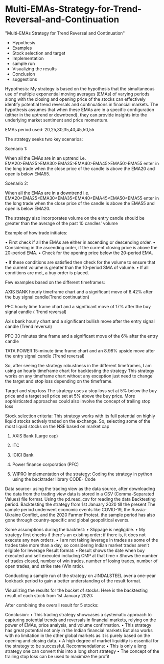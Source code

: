 # Multi-EMAs-Strategy-for-Trend-Reversal-and-Continuation
"Multi-EMAs Strategy for Trend Reversal and Continuation"

-	Hypothesis
-	Examples
-	Stock selection and target
-	Implementation
-	sample run
-	Visualizing the results
-	Conclusion
-	suggestions


Hypothesis:
My strategy is based on the hypothesis that the simultaneous use of multiple exponential moving averages (EMAs) of varying periods along with the closing and opening price of the stocks can effectively identify potential trend reversals and continuations in financial markets. The hypothesis assumes that when these EMAs are in a specific configuration (either in the uptrend or downtrend), they can provide insights into the underlying market sentiment and price momentum.

EMAs period used: 20,25,30,35,40,45,50,55

The strategy seeks two key scenarios:

Scenario 1:

When all the EMAs are in an uptrend i.e. EMA20>EMA25>EMA30>EMA35>EMA40>EMA45>EMA50>EMA55 enter in the long trade
when the close price of the candle is above the EMA20 and open is below EMA55.

Scenario 2:

When all the EMAs are in a downtrend i.e. EMA20<EMA25<EMA30<EMA35<EMA40<EMA45<EMA50<EMA55 enter in the long trade
when the close price of the candle is above the EMA55 and open is below EMA20.

The strategy also incorporates volume on the entry candle should be greater than the average of the past 10 candles' volume


Example of how trade initiates:

•	First check if all the EMAs are either in ascending or descending order.
•	Considering in the ascending order, if the current closing price is above the 20-period EMA.
•	Check for the opening price below the 20-period EMA.
 
•	If these conditions are satisfied then check for the volume to ensure that the current volume is greater than the 10-period SMA of volume.
•	If all conditions are met, a buy order is placed.

Few examples based on the different timeframes:




AXIS BANK hourly timeframe chart and a significant move of 8.42% after the buy signal candle(Trend continuation)


 
PFC hourly time frame chart and a significant move of 17% after the buy signal candle ( Trend reversal)



Axis bank hourly chart and a significant bullish move after the entry signal candle (Trend reversal)


 

PFC 30 minutes time frame and a significant move of the 6% after the entry candle


TATA POWER 15-minute time frame chart and an 8.98% upside move after the entry signal candle (Trend reversal)


So, after seeing the strategy robustness in the different timeframes, I am using an hourly timeframe chart for backtesting the strategy This strategy works on any timeframe chart without any exception just need to change the target and stop loss depending on the timeframe.


Target and stop loss
The strategy uses a stop loss set at 5% below the buy price and a target sell price set at 5% above the buy price.
More sophisticated approaches could also involve the concept of trailing stop loss


Stock selection criteria:
This strategy works with its full potential on highly liquid stocks actively traded on the exchange. So, selecting some of the most liquid stocks on the NSE based on market cap
1.	AXIS Bank (Large cap)
 
2.	ITC
3.	ICICI Bank
4.	Power finance corporation (PFC)
5.	WIPRO
Implementation of the strategy:
Coding the strategy in python using the backtrader library CODE- Code


Data source- using the trading view as the data source, after downloading the data from the trading view data is stored in a CSV (Comma-Separated Values) file format.
Using the pd.read_csv for reading the data
Backtesting period:
Backtesting the strategy from 1st January 2020 till the present
The sample period underwent economic events like COVID-19, the Russia-Ukraine Conflict, and the 2020 Farmer Protest. the sample period has also gone through country-specific and global geopolitical events.


Some assumptions during the backtest:
•	Slippage is negligible.
•	My strategy first checks if there's an existing order; if there is, it does not execute any new orders.
•	I am not taking leverage in trades as some of the trades take more than a day, so considering Indian market trades aren’t eligible for leverage
Result format:
•	Result shows the date when buy executed and sell executed including CMP at that time
•	Shows the number of trades closed, number of win trades, number of losing trades, number of open trades, and strike rate (Win ratio).


Conducting a sample run of the strategy on JINDALSTEEL over a one-year lookback period to gain a better understanding of the result format.
 
 
 
 

 
Visualizing the results for the bucket of stocks:
Here is the backtesting result of each stock from 1st January 2020:




After combining the overall result for 5 stocks:



Conclusion:
•	This trading strategy showcases a systematic approach to capturing potential trends and reversals in financial markets, relying on the power of EMAs, price analysis, and volume confirmation.
•	This strategy has great potential not only in the Indian financial markets But also works with no limitation in the other global markets as it is purely based on the opening and closing data.
•	A high degree of market liquidity is essential for the strategy to be successful.
Recommendations:
•	This is only a long strategy one can convert this into a long short strategy
•	The concept of the trailing stop loss can be used to maximize the profit
